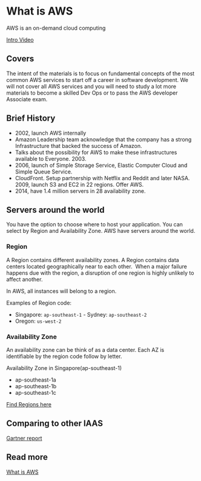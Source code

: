 # What is AWS

AWS is an on-demand cloud computing

[Intro Video](https://youtu.be/a9__D53WsUs)

## Covers

The intent of the materials is to focus on fundamental concepts of the most common AWS services to start off a career in software development. We will not cover all AWS services and you will need to study a lot more materials to become a skilled Dev Ops or to pass the AWS developer Associate exam.

## Brief History

- 2002, launch AWS internally
- Amazon Leadership team acknowledge that the company has a strong Infrastructure that backed the success of Amazon.
- Talks about the possibility for AWS to make these infrastructures available to Everyone. 2003.
- 2006, launch of Simple Storage Service, Elastic Computer Cloud and Simple Queue Service.
- CloudFront. Setup partnership with Netflix and Reddit and later NASA. 2009, launch S3 and EC2 in 22 regions. Offer AWS.
- 2014, have 1.4 million servers in 28 availability zone.

## Servers around the world

You have the option to choose where to host your application. You can select by Region and Availability Zone. AWS have servers around the world.

### Region

A Region contains different availability zones. A Region contains data centers located geographically near to each other.  When a major failure happens due with the region, a disruption of one region is highly unlikely to affect another.

In AWS, all instances will belong to a region.

Examples of Region code:

- Singapore: `ap-southeast-1`
  - Sydney: `ap-southeast-2`
- Oregon: `us-west-2`

### Availability Zone

An availability zone can be think of as a data center. Each AZ is identifiable by the region code follow by letter.

Availability Zone in Singapore(ap-southeast-1)

- ap-southeast-1a
- ap-southeast-1b
- ap-southeast-1c

[Find Regions here](https://aws.amazon.com/about-aws/global-infrastructure/regions_az/)

## Comparing to other IAAS

[Gartner report](https://www.gartner.com/doc/reprints?id=1-1CMAPXNO&ct=190709&st=sb)

## Read more

[What is AWS](https://aws.amazon.com/what-is-aws/)
